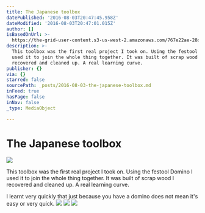 ```yaml
---
title: The Japanese toolbox
datePublished: '2016-08-03T20:47:45.958Z'
dateModified: '2016-08-03T20:47:01.015Z'
author: []
isBasedOnUrl: >-
  https://the-grid-user-content.s3-us-west-2.amazonaws.com/767e22ae-28d5-43b7-8a5e-57215c23bba8.jpg
description: >-
  This toolbox was the first real project I took on. Using the festool Domino I
  used it to join the whole thing together. It was built of scrap wood I
  recovered and cleaned up. A real learning curve.
publisher: {}
via: {}
starred: false
sourcePath: _posts/2016-08-03-the-japanese-toolbox.md
inFeed: true
hasPage: false
inNav: false
_type: MediaObject

---
```

# The Japanese toolbox
![](https://the-grid-user-content.s3-us-west-2.amazonaws.com/767e22ae-28d5-43b7-8a5e-57215c23bba8.jpg)

This toolbox was the first real project I took on. Using the festool Domino I used it to join the whole thing together. It was built of scrap wood I recovered and cleaned up. A real learning curve.

I learnt very quickly that just because you have a domino does not mean it's easy or very quick. ![](https://the-grid-user-content.s3-us-west-2.amazonaws.com/e0320daf-b481-44e1-bf41-fa9a05ca650b.jpg)
![](https://the-grid-user-content.s3-us-west-2.amazonaws.com/16bffa89-a2aa-4737-9ed9-91cd72633952.jpg)
![](https://the-grid-user-content.s3-us-west-2.amazonaws.com/4efedf8d-fb85-4e4c-86b9-efd069235c51.jpg)